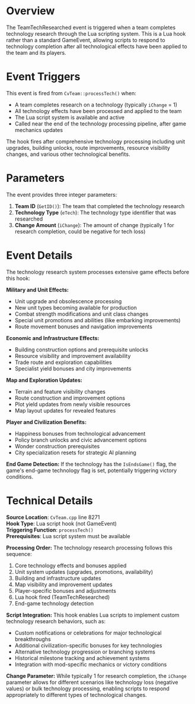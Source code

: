 # Overview

The TeamTechResearched event is triggered when a team completes technology research through the Lua scripting system. This is a Lua hook rather than a standard GameEvent, allowing scripts to respond to technology completion after all technological effects have been applied to the team and its players.

# Event Triggers

This event is fired from `CvTeam::processTech()` when:
- A team completes research on a technology (typically `iChange` = 1)
- All technology effects have been processed and applied to the team
- The Lua script system is available and active
- Called near the end of the technology processing pipeline, after game mechanics updates

The hook fires after comprehensive technology processing including unit upgrades, building unlocks, route improvements, resource visibility changes, and various other technological benefits.

# Parameters

The event provides three integer parameters:

1. **Team ID** (`GetID()`): The team that completed the technology research
2. **Technology Type** (`eTech`): The technology type identifier that was researched
3. **Change Amount** (`iChange`): The amount of change (typically 1 for research completion, could be negative for tech loss)

# Event Details

The technology research system processes extensive game effects before this hook:

**Military and Unit Effects:**
- Unit upgrade and obsolescence processing
- New unit types becoming available for production
- Combat strength modifications and unit class changes
- Special unit promotions and abilities (like embarking improvements)
- Route movement bonuses and navigation improvements

**Economic and Infrastructure Effects:**
- Building construction options and prerequisite unlocks
- Resource visibility and improvement availability
- Trade route and exploration capabilities
- Specialist yield bonuses and city improvements

**Map and Exploration Updates:**
- Terrain and feature visibility changes
- Route construction and improvement options
- Plot yield updates from newly visible resources
- Map layout updates for revealed features

**Player and Civilization Benefits:**
- Happiness bonuses from technological advancement
- Policy branch unlocks and civic advancement options  
- Wonder construction prerequisites
- City specialization resets for strategic AI planning

**End Game Detection:**
If the technology has the `IsEndsGame()` flag, the game's end-game technology flag is set, potentially triggering victory conditions.

# Technical Details

**Source Location**: `CvTeam.cpp` line 8271  
**Hook Type**: Lua script hook (not GameEvent)  
**Triggering Function**: `processTech()`  
**Prerequisites**: Lua script system must be available  

**Processing Order:**
The technology research processing follows this sequence:
1. Core technology effects and bonuses applied
2. Unit system updates (upgrades, promotions, availability)
3. Building and infrastructure updates  
4. Map visibility and improvement updates
5. Player-specific bonuses and adjustments
6. Lua hook fired (TeamTechResearched)
7. End-game technology detection

**Script Integration:**
This hook enables Lua scripts to implement custom technology research behaviors, such as:
- Custom notifications or celebrations for major technological breakthroughs
- Additional civilization-specific bonuses for key technologies
- Alternative technology progression or branching systems
- Historical milestone tracking and achievement systems
- Integration with mod-specific mechanics or victory conditions

**Change Parameter:**
While typically 1 for research completion, the `iChange` parameter allows for different scenarios like technology loss (negative values) or bulk technology processing, enabling scripts to respond appropriately to different types of technological changes.